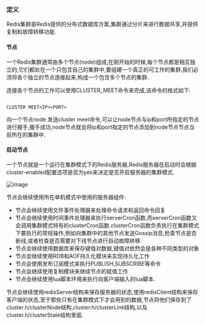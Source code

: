 

### 定义

Redis集群是Redis提供的分布式数据库方案,集群通过分片来进行数据共享,并提供复制和故障转移功能.

#### 节点

一个Redis集群通常由多个节点(node)组成,在刚开始的时候,每个节点都是相互独立的,它们都处在一个只包含自己的集群中,要组建一个真正的可工作的集群,我们必须将各个独立的节点连接起来,构成一个包含多个节点的集群.

连接各个节点的工作可以使用CLUSTER_MEET命令来完成,该命令的格式如下:

```

CLUSTER MEET<IP><PORT>

```

向一个节点node 发送cluster meet命令,可以让node节点与ip和port所指定的节点进行握手,握手成功,node节点就会将ip和port指定的节点添加到node节点节点当前所在的集群中.

#### 启动节点

一个节点就是一个运行在集群模式下的Redis服务器,Redis服务器在启动时会根据cluster-enabled配置选项是否为yes来决定是否开启服务器的集群模式.

![image](http://7xpuj1.com1.z0.glb.clouddn.com/%E6%9C%8D%E5%8A%A1%E5%99%A8%E5%88%A4%E6%96%AD%E6%98%AF%E5%90%A6%E5%BC%80%E5%90%AF%E9%9B%86%E7%BE%A4%E6%A8%A1%E5%BC%8F%E7%9A%84%E8%BF%87%E7%A8%8B.png)

节点会继续使用所在单机模式中使用的服务器组件:

- 节点会继续使用文件事件处理器来处理命令请求和返回命令回复
- 节点会继续使用时间事件处理器来执行serverCron函数,而serverCron函数又会调用集群模式特有的clusterCron函数.clusterCron函数负责执行在集群模式下要执行的常规操作,例如向集群中的其他节点发送Gossip消息,检查节点是否断线,或者检查是否需要对下线节点进行自动故障转移.
- 节点会继续使用数据库来保存键值对数据,键值对依然会是各种不同类型的对象
- 节点会继续使用RDB和AOF持久化模块来实现持久化工作
- 节点会使用发布订阅模式来执行PUBLISH,SUBSCRIBE等命令
- 节点会继续使用复制模块来继续节点的赋值工作
- 节点会继续使用lua脚本环境来执行向客户端输入的lua脚本.

节点会继续使用redisServer结构来保存服务器的状态,使用redisClient结构来保存客户端的状态,至于那些只有在集群模式下才会用到的数据,节点将他们保存到了cluster.h/clusterNode结构,cluster.h/clusterLink结构,以及cluster.h/clusterState结构里面.